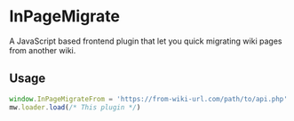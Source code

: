 # InPageMigrate

A JavaScript based frontend plugin that let you quick migrating wiki pages from another wiki.

## Usage

```js
window.InPageMigrateFrom = 'https://from-wiki-url.com/path/to/api.php'
mw.loader.load(/* This plugin */)
```
